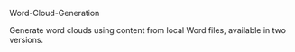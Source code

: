 Word-Cloud-Generation

Generate word clouds using content from local Word files, available in two versions.
